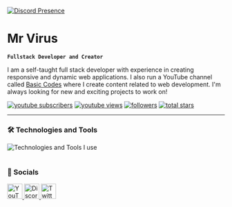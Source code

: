 [![Discord Presence](https://lanyard.cnrad.dev/api/543859053164494858)](https://discord.com/users/543859053164494858)

# Mr Virus

**`Fullstack Developer and Creator`**

I am a self-taught full stack developer with experience in creating responsive and dynamic web applications. I also run a YouTube channel called [Basic Codes](https://youtube.com/@Basic-Codes) where I create content related to web development. I'm always looking for new and exciting projects to work on!

<p align="left">
      <a href="https://www.youtube.com/@Basic-Codes?sub_confirmation=1">
         <img alt="youtube subscribers" title="Subscribe" src="https://custom-icon-badges.demolab.com/youtube/channel/subscribers/UCDIf7qB1j8SsqitzeIa0ApA?color=%23E05D44&label=SUBSCRIBE&logo=video&logoColor=white&style=for-the-badge&labelColor=CE4630"/></a> 
      <a href="https://www.youtube.com/@Basic-Codes/videos">
         <img alt="youtube views" title="YouTube Views" src="https://custom-icon-badges.demolab.com/youtube/channel/views/UCDIf7qB1j8SsqitzeIa0ApA?color=%23E1AD0E&logo=eye&logoColor=white&style=for-the-badge&labelColor=C79600"/></a> 
      <a href="https://github.com/mr-virus-dev?tab=followers">
         <img alt="followers" title="Follow me" src="https://custom-icon-badges.demolab.com/github/followers/notunderctrl?color=236ad3&labelColor=1155ba&style=for-the-badge&logo=person-add&label=Follow&logoColor=white"/></a>
      <a href="https://github.com/mr-virus-dev?tab=repositories&sort=stargazers">
         <img alt="total stars" title="Total stars on GitHub" src="https://custom-icon-badges.demolab.com/github/stars/notunderctrl?color=55960c&style=for-the-badge&labelColor=488207&logo=star"/></a>
</p>
   
---

### 🛠️ Technologies and Tools

<div>
  <img src="https://skillicons.dev/icons?i=discord,vscode,html,css,scss,js,nodejs,express,postman,mongodb,git,github,react,next,ts,tailwind,cloudflare,vercel&perline=9" alt="Technologies and Tools I use" />
</div>

#

### 💬 Socials

<div>
  <a href="https://youtube.com/@Basic-Codes" target="_blank">
    <img src="https://img.shields.io/static/v1?message=Youtube&logo=youtube&label=&color=FF0000&logoColor=white&labelColor=&style=for-the-badge" height="35" alt="YouTube"  />
  </a>
  <a href="[https://discord.underctrl.io](https://discord.gg/rHZCscNxaW)" target="_blank">
    <img src="https://img.shields.io/static/v1?message=Discord&logo=discord&label=&color=7289DA&logoColor=white&labelColor=&style=for-the-badge" height="35" alt="Discord"  />
  </a>
  <a href="https://twitter.com/Mr_Virus_Dev" target="_blank">
    <img src="https://img.shields.io/static/v1?message=Twitter&logo=twitter&label=&color=1DA1F2&logoColor=white&labelColor=&style=for-the-badge" height="35" alt="Twitter"  />
  </a>
</div>
